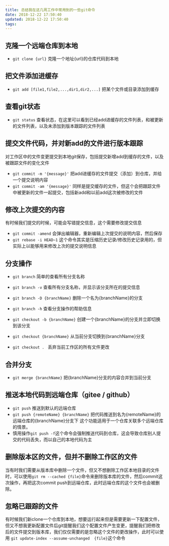 ```yaml
---
title: 总结我在这几周工作中常用到的一些git命令
date: 2018-12-22 17:50:40
updated: 2018-12-22 17:50:40
tags:
---
```

## 克隆一个远端仓库到本地
- `git clone {url}` 克隆一个地址{url}的仓库代码到本地

## 把文件添加进缓存
- `git add [file1,file2,...,dir1,dir2,...]` 把某个文件或目录添加到缓存

## 查看git状态
- `git status` 查看状态，在这里可以看到已经add进缓存的文件列表，和被更新的文件列表，以及未添加到版本跟踪的文件列表

## 提交文件代码，并对新add的文件进行版本跟踪
对工作区中的文件变更提交到本地git保存，包括提交新增add到缓存的文件，以及被跟踪文件的变化文件

- `git commit -m '{message}'` 把add进缓存的文件提交（添加）到仓库，并给一个提交说明内容
- `git commit -am '{message}'` 同样是提交缓存的文件，但这个会把跟踪文件中被更新的文件一起提交，包括新add和以前add这次被修改的文件

## 修改上次提交的内容
有时候我们提交的时候，可能会写错提交信息，这个需要修改提交信息
- `git commit -amend` 会弹出编辑器，重新编辑上次提交的说明内容，然后保存
- `git rebase -i HEAD~1` 这个命令其实是压缩历史记录/修改历史记录用的，但实际上以能够用来修改上次的提交说明信息

## 分支操作
- `git branch` 简单的查看所有分支名称
- `git branch -v` 查看所有分支名称，并显示该分支所在的提交信息
- `git branch -D {branchName}` 删除一个名为{branchName}的分支
- `git branch -h` 查看分支操作的帮助信息

- `git checkout -b {branchName}` 创建一个{branchName}的分支并立即切换到该分支
- `git checkout {branchName}` 从当前分支切换到{branchName}分支
- `git checkout . ` 丢弃当前工作区的所有文件更改

## 合并分支
- `git merge {branchName}` 把{branchName}分支的内容合并到当前分支

## 推送本地代码到远端仓库（gitee / github）
- `git push` 推送到默认的远端仓库
- `git push {remoteName} {branchName}` 把代码推送到名为{remoteName}的远端仓库的{branchName}分支下
    这个功能适用于一个仓库关联多个远端仓库的情景。
- 慎用操作`git push -f`这个命令会强制推送代码到仓库，这会导致仓库别人提交的代码丢失，而以自己的本地代码为主

## 删除版本区的文件，但并不删除工作区的文件
当有时我们需要从版本库中删除一个文件，但又不想删除工作区本地目录的文件时，可以使用`git rm --cached {file}`命令来删除版本库的文件，然后commit这次操作，再把这次commit push到远端仓库，此时远端仓库的这个文件也会被删除。

## 忽略已跟踪的文件
有时候我们新clone一个仓库到本地，想要运行起来但是需要更新一下配置文件，但又不想我更新配置文件后git提醒我们这个配置文件产生变更，提醒我们把修改后的文件提交到版本库，我们仅仅需要的是忽略这个文件的更改操作，此时可以使用 `git update-index --assume-unchanged  {file}`这个命令